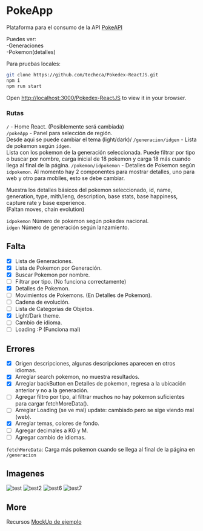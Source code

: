 # PokeApp

Plataforma para el consumo de la API [PokeAPI](https://pokeapi.co/)

Puedes ver:\
-Generaciones\
-Pokemon(detalles)

Para pruebas locales:

```bash
git clone https://github.com/techeca/Pokedex-ReactJS.git
npm i
npm run start
```

Open [http://localhost:3000/Pokedex-ReactJS](http://localhost:3000/Pokedex-ReactJS) to view it in your browser.

### Rutas

`/` - Home React. (Posiblemente será cambiada) \
`/pokeApp` - Panel para selección de región.\
Desde aqui se puede cambiar el tema (light/dark)/
`/generacion/idgen` - Lista de pokemon según `idgen`.\
Lista con los pokemon de la generación seleccionada.
Puede filtrar por tipo o buscar por nombre, carga inicial de 18 pokemon y carga 18 más cuando llega al final de la página.
`/pokemon/idpokemon` - Detalles de Pokemon según `idpokemon`.
Al momento hay 2 componentes para mostrar detalles, uno para web y otro para mobiles, esto se debe cambiar.

Muestra los detalles básicos del pokemon seleccionado, id, name, generation, type, mith/leng, description, base stats, base happiness, capture rate y base experience.  
(Faltan moves, chain evolution)

`idpokemon` Número de pokemon según pokedex nacional.\
`idgen` Número de generación según lanzamiento.

## Falta

- [x] Lista de Generaciones.
- [x] Lista de Pokemon por Generación.
- [x] Buscar Pokemon por nombre.
- [ ] Filtrar por tipo. (No funciona correctamente)
- [x] Detalles de Pokemon.
- [ ] Movimientos de Pokemons. (En Detalles de Pokemon).
- [ ] Cadena de evolución.
- [ ] Lista de Categorias de Objetos.
- [x] Light/Dark theme.
- [ ] Cambio de idioma.
- [ ] Loading :P (Funciona mal)

## Errores

- [x] Origen descripciones, algunas descripciones aparecen en otros idiomas.
- [x] Arreglar search pokemon, no muestra resultados.
- [x] Arreglar backButton en Detalles de pokemon, regresa a la ubicación anterior y no a la generación.
- [ ] Agregar filtro por tipo, al filtrar muchos no hay pokemon suficientes para cargar fetchMoreData().
- [ ] Arreglar Loading (se ve mal) update: cambiado pero se sige viendo mal (web).
- [x] Arreglar temas, colores de fondo.
- [ ] Agregar decimales a KG y M.
- [ ] Agregar cambio de idiomas.

`fetchMoreData`: Carga más pokemon cuando se llega al final de la página en `/generacion`

## Imagenes

![test](https://user-images.githubusercontent.com/53408118/181391245-43ceb537-12ef-4a63-85a8-0e6d372cef59.PNG)
![test2](https://user-images.githubusercontent.com/53408118/181391255-a5c34518-e7ab-46e3-9f0f-cb4ca886c165.PNG)
![test6](https://user-images.githubusercontent.com/53408118/181391671-eec76cb8-456d-483d-a530-ab2b21f21745.PNG)
![test7](https://user-images.githubusercontent.com/53408118/181391681-bd07f9fe-4edc-4ee0-a041-ee9e2a0cf7ea.PNG)

## More

Recursos
[MockUp de ejemplo](https://www.figma.com/file/KEGlrZfL5UO3UxultQ5xh1/Pokédex-Figma-Card-Templates)
